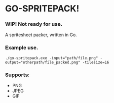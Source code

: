 # GO-SPRITEPACK!

### **WIP! Not ready for use.**

A spritesheet packer, written in Go.

### **Example use.**
```
./go-spritepack.exe -input="path/file.png" -output="otherpath/file_packed.png" -tilesize=16
```

### **Supports:**
- PNG
- JPEG
- GIF